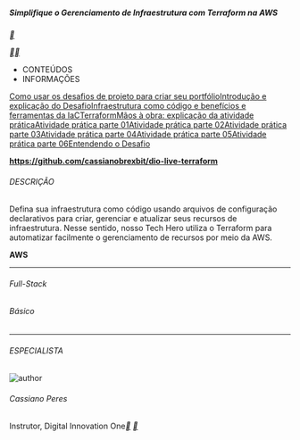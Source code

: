##### Simplifique o Gerenciamento de Infraestrutura com Terraform na AWS

[**](https://hermes.digitalinnovation.one/lab_projects/files/161071d3-1235-4a4d-be8d-56733124b763.zip)

[**](https://web.dio.me/lab/simplifique-o-gerenciamento-de-infraestrutura-com-terraform-na-aws/learning/125bec86-57f3-4a6a-9cf9-19650e30dfbc)[**](https://web.dio.me/lab/simplifique-o-gerenciamento-de-infraestrutura-com-terraform-na-aws/learning/382917f7-799c-4307-9f67-e14e473fc0ab)



- CONTEÚDOS
- INFORMAÇÕES

[Como usar os desafios de projeto para criar seu portfólio](https://web.dio.me/lab/simplifique-o-gerenciamento-de-infraestrutura-com-terraform-na-aws/learning/125bec86-57f3-4a6a-9cf9-19650e30dfbc)[Introdução e explicação do Desafio](https://web.dio.me/lab/simplifique-o-gerenciamento-de-infraestrutura-com-terraform-na-aws/learning/13003b73-2644-4521-a06e-9c44da11abee)[Infraestrutura como código e benefícios e ferramentas da IaC](https://web.dio.me/lab/simplifique-o-gerenciamento-de-infraestrutura-com-terraform-na-aws/learning/382917f7-799c-4307-9f67-e14e473fc0ab)[Terraform](https://web.dio.me/lab/simplifique-o-gerenciamento-de-infraestrutura-com-terraform-na-aws/learning/533c1312-b6b9-4aea-aaad-fc422d52ca22)[Mãos à obra: explicação da atividade prática](https://web.dio.me/lab/simplifique-o-gerenciamento-de-infraestrutura-com-terraform-na-aws/learning/844e1a15-08cf-489d-a399-001479c63cff)[Atividade prática parte 01](https://web.dio.me/lab/simplifique-o-gerenciamento-de-infraestrutura-com-terraform-na-aws/learning/25b7c07c-f040-41b1-8e4d-c8d5704e25c3)[Atividade prática parte 02](https://web.dio.me/lab/simplifique-o-gerenciamento-de-infraestrutura-com-terraform-na-aws/learning/05f2eac1-3ac6-49be-bef4-5c60152f0dd9)[Atividade prática parte 03](https://web.dio.me/lab/simplifique-o-gerenciamento-de-infraestrutura-com-terraform-na-aws/learning/0cbb8cd3-27ab-41db-943b-299ee2b257a9)[Atividade prática parte 04](https://web.dio.me/lab/simplifique-o-gerenciamento-de-infraestrutura-com-terraform-na-aws/learning/09b97182-db27-46e3-84ee-ab72e71d123f)[Atividade prática parte 05](https://web.dio.me/lab/simplifique-o-gerenciamento-de-infraestrutura-com-terraform-na-aws/learning/af3f3b5d-9f68-4c40-9853-d591293b7ec6)[Atividade prática parte 06](https://web.dio.me/lab/simplifique-o-gerenciamento-de-infraestrutura-com-terraform-na-aws/learning/1f0c9dc1-b591-406f-bba0-2e3e04896907)[Entendendo o Desafio](https://web.dio.me/lab/simplifique-o-gerenciamento-de-infraestrutura-com-terraform-na-aws/learning/db158adc-030d-4b05-b437-5647a5df3ed2)



**https://github.com/cassianobrexbit/dio-live-terraform**



###### DESCRIÇÃO

Defina sua infraestrutura como código usando arquivos de configuração declarativos para criar, gerenciar e atualizar seus recursos de infraestrutura. Nesse sentido, nosso Tech Hero utiliza o Terraform para automatizar facilmente o gerenciamento de recursos por meio da AWS.

**AWS**

------

###### Full-Stack

###### Básico

------

###### ESPECIALISTA

![author](https://hermes.digitalinnovation.one/users/author/photos/38e0cb81-9697-43c4-8a07-eba1bca6fa6b.jpg)

###### Cassiano Peres

Instrutor, Digital Innovation One[**](https://www.linkedin.com/in/cassiano-ricardo-de-oliveira-peres-41bb86100/) [**](https://github.com/cassianobrexbit/)